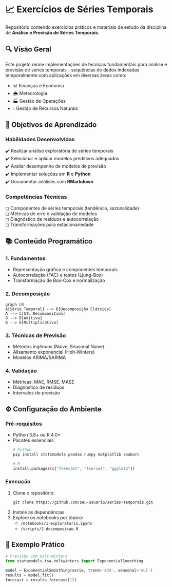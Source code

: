 # 📈 Exercícios de Séries Temporais

Repositório contendo exercícios práticos e materiais de estudo da disciplina de **Análise e Previsão de Séries Temporais**.

## 🔍 Visão Geral

Este projeto reúne implementações de técnicas fundamentais para análise e previsão de séries temporais - sequências de dados indexadas temporalmente com aplicações em diversas áreas como:

- 📊 Finanças e Economia
- 🌦️ Meteorologia
- 🏭 Gestão de Operações
- 💧 Gestão de Recursos Naturais

## 🎯 Objetivos de Aprendizado

### Habilidades Desenvolvidas
✔️ Realizar análise exploratória de séries temporais  
✔️ Selecionar e aplicar modelos preditivos adequados  
✔️ Avaliar desempenho de modelos de previsão  
✔️ Implementar soluções em **R** e **Python**  
✔️ Documentar análises com **RMarkdown**

### Competências Técnicas
◻ Componentes de séries temporais (tendência, sazonalidade)  
◻ Métricas de erro e validação de modelos  
◻ Diagnóstico de resíduos e autocorrelação  
◻ Transformações para estacionariedade  

## 📚 Conteúdo Programático

### 1. Fundamentos
- Representação gráfica e componentes temporais
- Autocorrelação (FAC) e testes (Ljung-Box)
- Transformação de Box-Cox e normalização

### 2. Decomposição
```mermaid
graph LR
A[Série Temporal] --> B[Decomposição Clássica]
A --> C[STL Decomposition]
B --> D[Aditiva]
B --> E[Multiplicativa]
```

### 3. Técnicas de Previsão
- Métodos ingênuos (Naive, Seasonal Naive)
- Alisamento exponencial (Holt-Winters)
- Modelos ARIMA/SARIMA

### 4. Validação
- Métricas: MAE, RMSE, MASE
- Diagnóstico de resíduos
- Intervalos de previsão

## ⚙️ Configuração do Ambiente

### Pré-requisitos
- Python 3.8+ ou R 4.0+
- Pacotes essenciais:
  ```bash
  # Python
  pip install statsmodels pandas numpy matplotlib seaborn
  
  # R
  install.packages(c("forecast", "tseries", "ggplot2"))
  ```

### Execução
1. Clone o repositório:
   ```bash
   git clone https://github.com/seu-usuario/series-temporais.git
   ```
2. Instale as dependências
3. Explore os notebooks por tópico:
   - `/notebooks/1-exploratorio.ipynb`
   - `/scripts/2-decomposicao.R`

## 📌 Exemplo Prático
```python
# Previsão com Holt-Winters
from statsmodels.tsa.holtwinters import ExponentialSmoothing

model = ExponentialSmoothing(serie, trend='add', seasonal='mul')
results = model.fit()
forecast = results.forecast(12)
```
